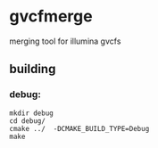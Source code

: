 # gvcfmerge
merging tool for illumina gvcfs

## building

### debug:

```
mkdir debug
cd debug/
cmake ../  -DCMAKE_BUILD_TYPE=Debug
make
```
